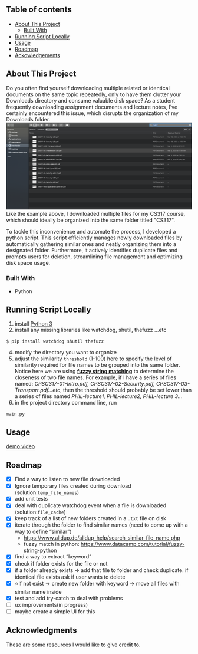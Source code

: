 <!-- ABOUT THE PROJECT -->
## Table of contents

* [About This Project](#about-this-project)
    * [Built With](#built-with)
* [Running Script Locally](#running-script-locally)
* [Usage](#usage) 
* [Roadmap](#roadmap)
* [Ackowledgements](#acknowledgments)


## About This Project
Do you often find yourself downloading multiple related or identical documents on the same topic repeatedly, only to have them clutter your Downloads directory and consume valuable disk space? As a student frequently downloading assignment documents and lecture notes, I've certainly encountered this issue, which disrupts the organization of my Downloads folder. 
<img src="media/unorganized_folder.png">
Like the example above, I downloaded multiple files for my CS317 course, which should ideally be organized into the same folder titled "CS317".

To tackle this inconvenience and automate the process, I developed a python script. This script efficiently manages newly downloaded files by automatically gathering similar ones and neatly organizing them into a designated folder. Furthermore, it actively identifies duplicate files and prompts users for deletion, streamlining file management and optimizing disk space usage.

### Built With
* <i class="fa-brands fa-python"></i> Python


## Running Script Locally
1) install [Python 3](https://www.python.org/downloads/)
2) install any missing libraries like watchdog, shutil, thefuzz ...etc
```
$ pip install watchdog shutil thefuzz
```
4) modify the directory you want to organize
5) adjust the similarity `threshold` (1-100) here to specify the level of similarity required for file names to be grouped into the same folder. Notice here we are using **[fuzzy string matching](https://www.datacamp.com/tutorial/fuzzy-string-python)** to determine the closeness of two file names. For example, if I have a series of files named: *CPSC317-01-Intro.pdf, CPSC317-02-Security.pdf, CPSC317-03-Transport.pdf...etc*, then the threshold should probably be set lower than a series of files named *PHIL-lecture1, PHIL-lecture2, PHIL-lecture 3...*
3) in the project directory command line, run 
```
main.py
```

<!-- USAGE EXAMPLES -->
## Usage
<!-- TODO: insert gif of how the program works -->
[demo video](https://youtu.be/3MEt3rxmeFc)

<!-- ROADMAP -->
## Roadmap

- [x] Find a way to listen to new file downloaded
- [x]  Ignore temporary files created during download (solution:`temp_file_names`)
- [x]  add unit tests
- [x]  deal with duplicate watchdog event when a file is downloaded (solution:`file_cache`)
- [x]  keep track of a list of new folders created in a `.txt` file on disk
- [x]  iterate through the folder to find similar names (need to come up with a way to define “similar”)
    - https://www.alldup.de/alldup_help/search_similar_file_name.php
    - fuzzy match in python: https://www.datacamp.com/tutorial/fuzzy-string-python
- [x]  find a way to extract “keyword”
- [x]  check if folder exists for the file or not
- [x]  if a folder already exists → add that file to folder and check duplicate. if identical file exists ask if user wants to delete
- [x]  ⭐if not exist → create new folder with keyword → move all files with similar name inside
- [x]  test and add try-catch to deal with problems
- [ ] ux improvements(in progress)
- [ ] maybe create a simple UI for this

<!-- ACKNOWLEDGMENTS -->
## Acknowledgments

These are some resources I would like to give credit to.